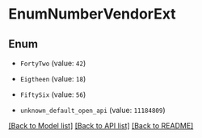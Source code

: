 # EnumNumberVendorExt


## Enum

* `FortyTwo` (value: `42`)

* `Eigtheen` (value: `18`)

* `FiftySix` (value: `56`)

* `unknown_default_open_api` (value: `11184809`)

[[Back to Model list]](../README.md#documentation-for-models) [[Back to API list]](../README.md#documentation-for-api-endpoints) [[Back to README]](../README.md)


